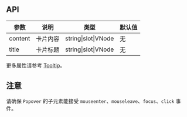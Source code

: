 ## API

| 参数    | 说明     | 类型                | 默认值 |
| ------- | -------- | ------------------- | ------ |
| content | 卡片内容 | string\|slot\|VNode | 无     |
| title   | 卡片标题 | string\|slot\|VNode | 无     |

更多属性请参考 [Tooltip](#/components/tooltip-cn/#API)。

## 注意

请确保 `Popover` 的子元素能接受 `mouseenter`、`mouseleave`、`focus`、`click` 事件。
